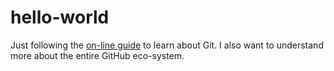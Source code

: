 # hello-world
Just following the [on-line guide](https://guides.github.com/activities/hello-world/) to learn about Git.
I also want to understand more about the entire GitHub eco-system.

